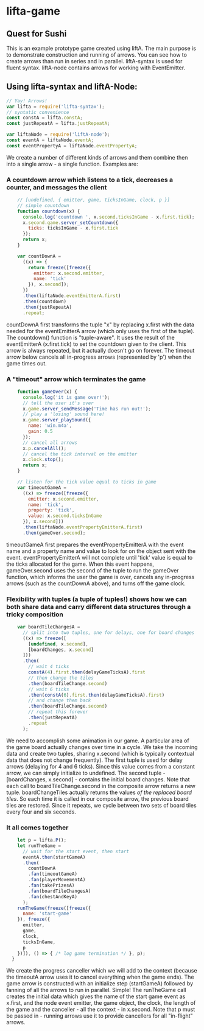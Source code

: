 # lifta-game

## Quest for Sushi
This is an example prototype game created using liftA. The main purpose is to demonstrate construction and running of arrows. You can see how to create arrows than run in series and in parallel. liftA-syntax is used for fluent syntax. liftA-node contains arrows for working with EventEmitter.

## Using lifta-syntax and liftA-Node:

```javascript
// Yay! Arrows!
var lifta = require('lifta-syntax');
// syntatic convenience
const constA = lifta.constA;
const justRepeatA = lifta.justRepeatA;

var liftaNode = require('liftA-node');
const eventA = liftaNode.eventA;
const eventPropertyA = liftaNode.eventPropertyA;
```

We create a number of different kinds of arrows and them combine then into a single arrow - a single function. Examples are:

### A countdown arrow which listens to a tick, decreases a counter, and messages the client
```Javascript
    // [undefined, { emitter, game, ticksInGame, clock, p }]
    // simple countdown
    function countdown(x) {
      console.log('countdown ', x.second.ticksInGame - x.first.tick);
      x.second.game.server_setCountdown({
        ticks: ticksInGame - x.first.tick
      });
      return x;
    }

    var countDownA =
      ((x) => {
        return freeze([freeze({
          emitter: x.second.emitter,
          name: 'tick'
        }), x.second]);
      })
      .then(liftaNode.eventEmitterA.first)
      .then(countdown)
      .then(justRepeatA)
      .repeat;
```
countDownA first transforms the tuple "x" by replacing x.first with the data needed for the eventEmitterA arrow (which only uses the first of the tuple). The countdown() function is "tuple-aware". It uses the result of the eventEmitterA (x.first.tick) to set the countdown given to the client.
This arrow is always repeated, but it actually doesn't go on forever. The timeout arrow below cancels all in-progress arrows (represented by 'p') when the game times out.

### A "timeout" arrow which terminates the game
```Javascript
    function gameOver(x) {
      console.log('it is game over!');
      // tell the user it's over
      x.game.server_sendMessage('Time has run out!');
      // play a 'losing' sound here!
      x.game.server_playSound({
        name: 'win.m4a',
        gain: 0.5
      });
      // cancel all arrows
      x.p.cancelAll();
      // cancel the tick interval on the emitter
      x.clock.stop();
      return x;
    }

    // listen for the tick value equal to ticks in game
    var timeoutGameA =
      ((x) => freeze([freeze({
        emitter: x.second.emitter,
        name: 'tick',
        property: 'tick',
        value: x.second.ticksInGame
      }), x.second]))
      .then(liftaNode.eventPropertyEmitterA.first)
      .then(gameOver.second);
```

timeoutGameA first prepares the eventPropertyEmitterA with the event name and a property name and value to look for on the object sent with the event. eventPropertyEmitterA will not complete until 'tick' value is equal to the ticks allocated for the game. When this event happens, gameOver.second uses the second of the tuple to run the gameOver function, which informs the user the game is over, cancels any in-progress arrows (such as the countDownA above), and turns off the game clock.

### Flexibility with tuples (a tuple of tuples!) shows how we can both share data and carry different data structures through a tricky composition
```Javascript
    var boardTileChangesA =
      // split into two tuples, one for delays, one for board changes
      ((x) => freeze([
        [undefined, x.second],
        [boardChanges, x.second]
      ]))
      .then(
        // wait 4 ticks
        constA(4).first.then(delayGameTicksA).first
        // then change the tiles
        .then(boardTileChange.second)
        // wait 6 ticks
        .then(constA(6).first.then(delayGameTicksA).first)
        // and change them back
        .then(boardTileChange.second)
        // repeat this forever
        .then(justRepeatA)
        .repeat
      );
```

We need to accomplish some animation in our game. A particular area of the game board actually changes over time in a cycle. We take the incoming data and create two tuples, sharing x.second (which is typically contextual data that does not change frequently). The first tuple is used for delay arrows (delaying for 4 and 6 ticks). Since this value comes from a constant arrow, we can simply initialize to undefined. The second tuple - [boardChanges, x.second] - contains the initial board changes. Note that each call to boardTileChange.second in the composite arrow returns a new tuple. boardChangeTiles actually returns the values _of the replaced board tiles_. So each time it is called in our composite arrow, the previous board tiles are restored. Since it repeats, we cycle between two sets of board tiles every four and six seconds.

### It all comes together

```Javascript
    let p = lifta.P();
    let runTheGame =
      // wait for the start event, then start
      eventA.then(startGameA)
      .then(
        countDownA
        .fan(timeoutGameA)
        .fan(playerMovementA)
        .fan(takePrizesA)
        .fan(boardTileChangesA)
        .fan(chestAndKeyA)
      );
    runTheGame(freeze([freeze({
      name: 'start-game'
    }), freeze({
      emitter,
      game,
      clock,
      ticksInGame,
      p
    })]), () => { /* log game termination */ }, p);
  }
```
We create the progress canceller which we will add to the context (because the timeoutA arrow uses it to cancel everything when the game ends). The game arrow is constructed with an initialize step (startGameA) followed by fanning of all the arrows to run in parallel. Simple! The runTheGame call creates the initial data which gives the name of the start game event as x.first, and the node event emitter, the game object, the clock, the length of the game and the canceller - all the context - in x.second. Note that p must be passed in - running arrows use it to provide cancellers for all "in-flight" arrows.
